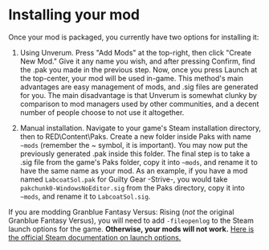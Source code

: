 # Installing your mod

Once your mod is packaged, you currently have two options for installing it:

1. Using Unverum. Press "Add Mods" at the top-right, then click "Create New Mod." Give it any name you wish, and after pressing Confirm, find the .pak you made in the previous step. Now, once you press Launch at the top-center, your mod will be used in-game. This method's main advantages are easy management of mods, and .sig files are generated for you. The main disadvantage is that Unverum is somewhat clunky by comparison to mod managers used by other communities, and a decent number of people choose to not use it altogether.

2. Manual installation. Navigate to your game's Steam installation directory, then to RED\Content\Paks. Create a new folder inside Paks with name `~mods` (remember the ~ symbol, it is important). You may now put the previously generated .pak inside this folder. The final step is to take a .sig file from the game's Paks folder, copy it into `~mods`, and rename it to have the same name as your mod. As an example, if you have a mod named `LabcoatSol.pak` for Guilty Gear -Strive-, you would take `pakchunk0-WindowsNoEditor.sig` from the Paks directory, copy it into `~mods`, and rename it to `LabcoatSol.sig`.

<div class="warning">

If you are modding Granblue Fantasy Versus: Rising (*not* the original Granblue Fantasy Versus), you will need to add `-fileopenlog` to the Steam launch options for the game. **Otherwise, your mods will not work.** [Here is the official Steam documentation on launch options.](https://help.steampowered.com/en/faqs/view/7D01-D2DD-D75E-2955)

</div>
